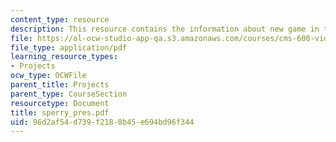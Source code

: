 ```yaml
---
content_type: resource
description: This resource contains the information about new game in this course.
file: https://ol-ocw-studio-app-qa.s3.amazonaws.com/courses/cms-600-videogame-theory-and-analysis-fall-2007/96d2af54d739f2188b45e694bd96f344_sperry_pres.pdf
file_type: application/pdf
learning_resource_types:
- Projects
ocw_type: OCWFile
parent_title: Projects
parent_type: CourseSection
resourcetype: Document
title: sperry_pres.pdf
uid: 96d2af54-d739-f218-8b45-e694bd96f344
---
```

